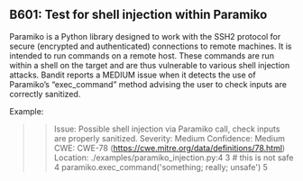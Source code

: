 ## B601: Test for shell injection within Paramiko

Paramiko is a Python library designed to work with the SSH2 protocol for
secure (encrypted and authenticated) connections to remote machines. It
is intended to run commands on a remote host. These commands are run
within a shell on the target and are thus vulnerable to various shell
injection attacks. Bandit reports a MEDIUM issue when it detects the use
of Paramiko’s “exec\_command” method advising the user to check inputs
are correctly sanitized.

Example:

>> Issue: Possible shell injection via Paramiko call, check inputs are
properly sanitized.
Severity: Medium   Confidence: Medium
CWE: CWE-78 (https://cwe.mitre.org/data/definitions/78.html)
Location: ./examples/paramiko_injection.py:4
3    # this is not safe
4    paramiko.exec_command('something; really; unsafe')
5